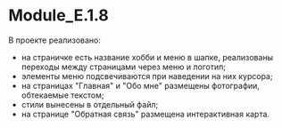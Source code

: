 # Module_E.1.8
В проекте реализовано:
- на страничке есть название хобби и меню в шапке, реализованы переходы между страницами через меню и логотип;
- элементы меню подсвечиваются при наведении на них курсора;
- на страницах "Главная" и "Обо мне" размещены фотографии, обтекаемые текстом;
- стили вынесены в отдельный файл;
- на странице "Обратная связь" размещена интерактивная карта.
